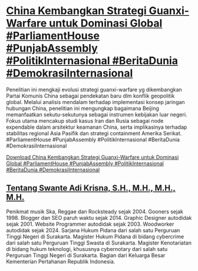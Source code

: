 # [China Kembangkan Strategi Guanxi-Warfare untuk Dominasi Global #ParliamentHouse #PunjabAssembly #PolitikInternasional #BeritaDunia #DemokrasiInternasional](https://swanteadikrisna.com/geopolitik/website/4/china-strategi-guanxi-warfare-dominasi-global/)

Penelitian ini mengkaji evolusi strategi guanxi-warfare yg dikembangkan Partai Komunis China sebagai pendekatan baru dlm konflik geopolitik global. Melalui analisis mendalam terhadap implementasi konsep jaringan hubungan China, penelitian ini mengungkap bagaimana Beijing memanfaatkan sekutu-sekutunya sebagai instrumen kebijakan luar negeri. Fokus utama mencakup studi kasus Iran dan Rusia sebagai node expendable dalam arsitektur keamanan China, serta implikasinya terhadap stabilitas regional Asia Pasifik dan strategi containment Amerika Serikat. #ParliamentHouse #PunjabAssembly #PolitikInternasional #BeritaDunia #DemokrasiInternasional 

[Download China Kembangkan Strategi Guanxi-Warfare untuk Dominasi Global #ParliamentHouse #PunjabAssembly #PolitikInternasional #BeritaDunia #DemokrasiInternasional](https://swanteadikrisna.com/geopolitik/website/4/china-strategi-guanxi-warfare-dominasi-global/)


## [Tentang Swante Adi Krisna, S.H., M.H., M.H., M.H.](https://swanteadikrisna.com/)

Penikmat musik Ska, Reggae dan Rocksteady sejak 2004. Gooners sejak 1998. Blogger dan SEO paruh waktu sejak 2014. Graphic Designer autodidak sejak 2001. Website Programmer autodidak sejak 2003. Woodworker autodidak sejak 2024. Sarjana Hukum Pidana dari salah satu Perguruan Tinggi Negeri di Surakarta. Magister Hukum Pidana di bidang cybercrime dari salah satu Perguruan Tinggi Swasta di Surakarta. Magister Kenotariatan di bidang hukum teknologi, khususnya cybernotary dari salah satu Perguruan Tinggi Negeri di Surakarta. Bagian dari Keluarga Besar Kementerian Pertahanan Republik Indonesia.
